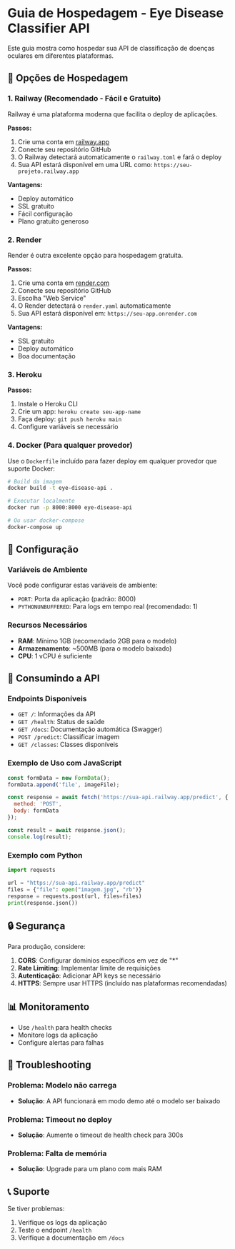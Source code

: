# Guia de Hospedagem - Eye Disease Classifier API

Este guia mostra como hospedar sua API de classificação de doenças oculares em diferentes plataformas.

## 🚀 Opções de Hospedagem

### 1. Railway (Recomendado - Fácil e Gratuito)

Railway é uma plataforma moderna que facilita o deploy de aplicações.

**Passos:**
1. Crie uma conta em [railway.app](https://railway.app)
2. Conecte seu repositório GitHub
3. O Railway detectará automaticamente o `railway.toml` e fará o deploy
4. Sua API estará disponível em uma URL como: `https://seu-projeto.railway.app`

**Vantagens:**
- Deploy automático
- SSL gratuito
- Fácil configuração
- Plano gratuito generoso

### 2. Render

Render é outra excelente opção para hospedagem gratuita.

**Passos:**
1. Crie uma conta em [render.com](https://render.com)
2. Conecte seu repositório GitHub
3. Escolha "Web Service"
4. O Render detectará o `render.yaml` automaticamente
5. Sua API estará disponível em: `https://seu-app.onrender.com`

**Vantagens:**
- SSL gratuito
- Deploy automático
- Boa documentação

### 3. Heroku

**Passos:**
1. Instale o Heroku CLI
2. Crie um app: `heroku create seu-app-name`
3. Faça deploy: `git push heroku main`
4. Configure variáveis se necessário

### 4. Docker (Para qualquer provedor)

Use o `Dockerfile` incluído para fazer deploy em qualquer provedor que suporte Docker:

```bash
# Build da imagem
docker build -t eye-disease-api .

# Executar localmente
docker run -p 8000:8000 eye-disease-api

# Ou usar docker-compose
docker-compose up
```

## 🔧 Configuração

### Variáveis de Ambiente

Você pode configurar estas variáveis de ambiente:

- `PORT`: Porta da aplicação (padrão: 8000)
- `PYTHONUNBUFFERED`: Para logs em tempo real (recomendado: 1)

### Recursos Necessários

- **RAM**: Mínimo 1GB (recomendado 2GB para o modelo)
- **Armazenamento**: ~500MB (para o modelo baixado)
- **CPU**: 1 vCPU é suficiente

## 📱 Consumindo a API

### Endpoints Disponíveis

- `GET /`: Informações da API
- `GET /health`: Status de saúde
- `GET /docs`: Documentação automática (Swagger)
- `POST /predict`: Classificar imagem
- `GET /classes`: Classes disponíveis

### Exemplo de Uso com JavaScript

```javascript
const formData = new FormData();
formData.append('file', imageFile);

const response = await fetch('https://sua-api.railway.app/predict', {
  method: 'POST',
  body: formData
});

const result = await response.json();
console.log(result);
```

### Exemplo com Python

```python
import requests

url = "https://sua-api.railway.app/predict"
files = {"file": open("imagem.jpg", "rb")}
response = requests.post(url, files=files)
print(response.json())
```

## 🔒 Segurança

Para produção, considere:

1. **CORS**: Configurar domínios específicos em vez de "*"
2. **Rate Limiting**: Implementar limite de requisições
3. **Autenticação**: Adicionar API keys se necessário
4. **HTTPS**: Sempre usar HTTPS (incluído nas plataformas recomendadas)

## 📊 Monitoramento

- Use `/health` para health checks
- Monitore logs da aplicação
- Configure alertas para falhas

## 🐛 Troubleshooting

### Problema: Modelo não carrega
- **Solução**: A API funcionará em modo demo até o modelo ser baixado

### Problema: Timeout no deploy
- **Solução**: Aumente o timeout de health check para 300s

### Problema: Falta de memória
- **Solução**: Upgrade para um plano com mais RAM

## 📞 Suporte

Se tiver problemas:
1. Verifique os logs da aplicação
2. Teste o endpoint `/health`
3. Verifique a documentação em `/docs`
